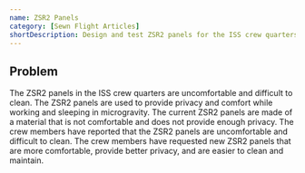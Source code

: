 ```yaml
---
name: ZSR2 Panels
category: [Sewn Flight Articles]
shortDescription: Design and test ZSR2 panels for the ISS crew quarters to improve comfort and cleanliness.
---
```


## Problem

The ZSR2 panels in the ISS crew quarters are uncomfortable and difficult to clean. The ZSR2 panels are used to provide privacy and comfort while working and sleeping in microgravity. The current ZSR2 panels are made of a material that is not comfortable and does not provide enough privacy. The crew members have reported that the ZSR2 panels are uncomfortable and difficult to clean. The crew members have requested new ZSR2 panels that are more comfortable, provide better privacy, and are easier to clean and maintain.
